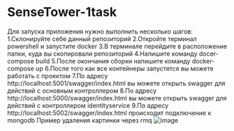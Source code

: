 # SenseTower-1task
Для запуска приложения нужно выполнить несколько шагов:
1.Склонируйте себе данный репозиторий
2.Откройте терминал powershell и запустите docker
3.В терминале перейдите в расположение папки, куда вы скопировали репозиторий
4.Напишите команду docer-compose build
5.После окончания сборки напишите команду docker-compose up
6.После того как все контейнеры запустятся вы можете работать с проектом
7.По адресу http://localhost:5001/swagger/index.html вы можете открыть swagger для действий с основным контроллером
8.По адресу http://localhost:5000/swagger/index.html вы можете открыть swagger для действий с контроллером identityservice
9.По адресу http://localhost:5002/swagger/index.html происходит подключение к mongodb
Пример удаления картинки через rmq 
<image>![image](https://user-images.githubusercontent.com/95782287/227795745-f5f6a154-e300-412d-b594-3c8446275cce.png)<image/>
